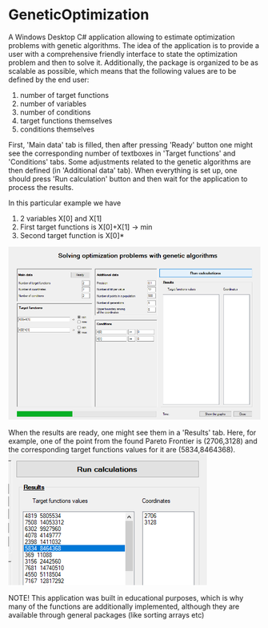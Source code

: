 # GeneticOptimization
A Windows Desktop C# application allowing to estimate optimization problems with genetic algorithms.
The idea of the application is to provide a user with a comprehensive friendly interface to state the optimization problem and then to solve it. Additionally, the package is organized to be as scalable as possible, which means that the following values are to be defined by the end user:

1) number of target functions
2) number of variables
3) number of conditions
4) target functions themselves
5) conditions themselves

First, 'Main data' tab is filled, then after pressing 'Ready' button one might see the corresponding number of textboxes in 'Target functions' and 'Conditions' tabs. 
Some adjustments related to the genetic algorithms are then defined (in 'Additional data' tab). When everything is set up, one should press 'Run calculation' button and then wait for the application to process the results.

In this particular example we have
1) 2 variables X[0] and X[1]
2) First target functions is X[0]+X[1] -> min
3) Second target function is X[0]*


![](images/1.PNG)

When the results are ready, one might see them in a 'Results' tab. Here, for example, one of the point from the found Pareto Frontier is (2706,3128) and the corresponding target functions values for it are (5834,8464368).
![](images/2.PNG)



NOTE! This application was built in educational purposes, which is why many of the functions are additionally implemented, although they are available through general packages (like sorting arrays etc)
